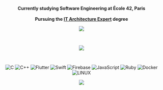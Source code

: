  <div align="center">
   
   **Currently studying Software Engineering at École 42, Paris**
   </br>
   </br>
    **Pursuing the [IT Architecture Expert](https://42.fr/en/42-in-paris/computer-science-degree/it-architecture-expert/) degree**

 ![](https://github-readme-streak-stats.herokuapp.com/?user=Bidiche49&theme=midnight-purple&hide_border=true)<br/>
 

 </div>

<div align="center">
<div style="text-align: center;">
  

<br>


<div align="center">
  
![](https://github-readme-stats.vercel.app/api/top-langs/?username=Bidiche49&theme=midnight-purple&hide_border=true&include_all_commits=false&count_private=false&layout=compact)

</div>
<br>



![C](https://img.shields.io/badge/c-%2300599C.svg?style=for-the-badge&logo=c&logoColor=white) ![C++](https://img.shields.io/badge/C%2B%2B-00599C.svg?style=for-the-badge&logo=c%2B%2B&logoColor=white) ![Flutter](https://img.shields.io/badge/Flutter-02569B.svg?style=for-the-badge&logo=flutter&logoColor=white) ![Swift](https://img.shields.io/badge/Swift-F05138.svg?style=for-the-badge&logo=swift&logoColor=white) ![Firebase](https://img.shields.io/badge/Firebase-FFCA28.svg?style=for-the-badge&logo=firebase&logoColor=black) ![JavaScript](https://img.shields.io/badge/javascript-%23323330.svg?style=for-the-badge&logo=javascript&logoColor=%23F7DF1E) ![Ruby](https://img.shields.io/badge/Ruby-CC342D.svg?style=for-the-badge&logo=ruby&logoColor=white) ![Docker](https://img.shields.io/badge/Docker-2496ED.svg?style=for-the-badge&logo=docker&logoColor=white) ![LINUX](https://img.shields.io/badge/Linux-FCC624.svg?style=for-the-badge&logo=linux&logoColor=black)


<div align="center">


[![](https://visitcount.itsvg.in/api?id=Bidiche49&label=Profile%20Views&color=12&icon=5&pretty=true)](https://visitcount.itsvg.in)
